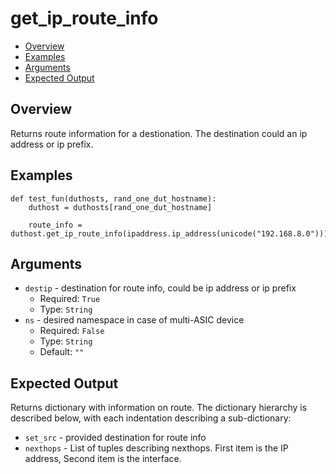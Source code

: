# get_ip_route_info

- [Overview](#overview)
- [Examples](#examples)
- [Arguments](#arguments)
- [Expected Output](#expected-output)

## Overview
Returns route information for a destionation. The destination could an ip address or ip prefix.

## Examples

```
def test_fun(duthosts, rand_one_dut_hostname):
    duthost = duthosts[rand_one_dut_hostname]

    route_info = duthost.get_ip_route_info(ipaddress.ip_address(unicode("192.168.8.0")))
```
## Arguments
- `destip` - destination for route info, could be ip address or ip prefix
    - Required: `True`
    - Type: `String`
- `ns` - desired namespace in case of multi-ASIC device
    - Required: `False`
    - Type: `String`
    - Default: `""`

## Expected Output
Returns dictionary with information on route. The dictionary hierarchy is described below, with each indentation describing a sub-dictionary:

- `set_src` - provided destination for route info
- `nexthops` - List of tuples describing nexthops. First item is the IP address, Second item is the interface.
